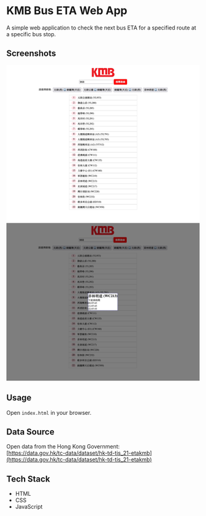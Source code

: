 # KMB Bus ETA Web App

A simple web application to check the next bus ETA for a specified route at a specific bus stop.

## Screenshots

![Screenshot of the app](./images/bus-app-UI.jpg)
![Screenshot of the app](./images/bus-app-UI-ETA.jpg)

## Usage

Open `index.html` in your browser.

## Data Source

Open data from the Hong Kong Government:  
[https://data.gov.hk/tc-data/dataset/hk-td-tis_21-etakmb](https://data.gov.hk/tc-data/dataset/hk-td-tis_21-etakmb)

## Tech Stack

- HTML
- CSS
- JavaScript
